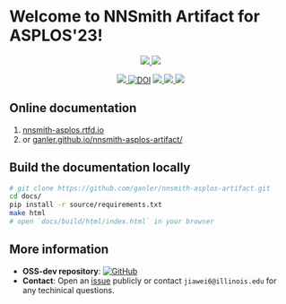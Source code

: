 # Welcome to NNSmith Artifact for ASPLOS'23!

<p align="center">
    <a href="https://github.com/ganler/nnsmith-asplos-artifact"><img src="https://img.shields.io/badge/github-%23121011.svg?style=for-the-badge&logo=github&logoColor=white">
    <a href="https://github.com/ise-uiuc/nnsmith"><img src="https://img.shields.io/badge/OSS-dev-%23121011.svg?style=for-the-badge&logo=github&logoColor=white">
</p>

<p align="center">
    <a href="https://nnsmith-asplos.readthedocs.io/"><img src="https://github.com/ganler/nnsmith-asplos-artifact/actions/workflows/doc.yaml/badge.svg">
    <a href="https://doi.org/10.5281/zenodo.7200841"><img src="https://zenodo.org/badge/DOI/10.5281/zenodo.7200841.svg" alt="DOI"></a>
    <a href="https://arxiv.org/abs/2207.13066"><img src="https://img.shields.io/badge/arXiv-2207.13066-b31b1b.svg">
    <a href="https://hub.docker.com/repository/docker/ganler/nnsmith-asplos23-ae"><img src="https://img.shields.io/docker/image-size/ganler/nnsmith-asplos23-ae">
    <a href="https://github.com/ganler/nnsmith-asplos-artifact/blob/main/LICENSE"><img src="https://img.shields.io/badge/License-Apache_2.0-blue.svg"></a>
</p>

## Online documentation

1. [nnsmith-asplos.rtfd.io](https://nnsmith-asplos.rtfd.io)
2. or [ganler.github.io/nnsmith-asplos-artifact/](https://ganler.github.io/nnsmith-asplos-artifact/)

## Build the documentation locally

```bash
# git clone https://github.com/ganler/nnsmith-asplos-artifact.git
cd docs/
pip install -r source/requirements.txt
make html
# open `docs/build/html/index.html` in your browser
```

## More information

- **OSS-dev repository**: [![GitHub](https://img.shields.io/badge/OSS-dev-%23121011.svg?style=for-the-badge&logo=github&logoColor=white)](https://github.com/ise-uiuc/nnsmith)
- **Contact**: Open an [issue](https://github.com/ganler/nnsmith-asplos-artifact/issues) publicly or contact `jiawei6@illinois.edu` for any techinical questions.
